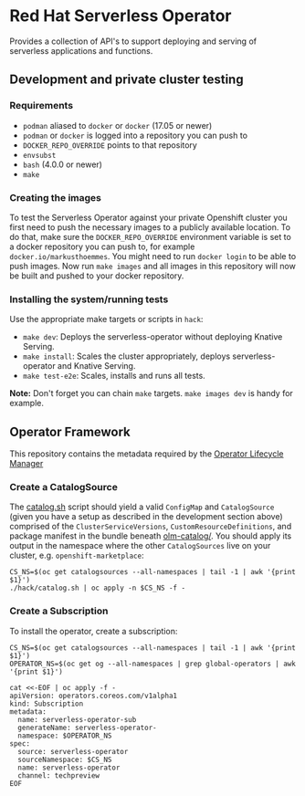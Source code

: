 # Red Hat Serverless Operator

Provides a collection of API's to support deploying and serving of serverless
applications and functions.

## Development and private cluster testing

### Requirements

- `podman` aliased to `docker` or `docker` (17.05 or newer)
- `podman` or `docker` is logged into a repository you can push to
- `DOCKER_REPO_OVERRIDE` points to that repository
- `envsubst`
- `bash` (4.0.0 or newer)
- `make`

### Creating the images

To test the Serverless Operator against your private Openshift cluster you first
need to push the necessary images to a publicly available location. To do that,
make sure the `DOCKER_REPO_OVERRIDE` environment variable is set to a docker
repository you can push to, for example `docker.io/markusthoemmes`. You might
need to run `docker login` to be able to push images. Now run
`make images` and all images in this repository will now be built and
pushed to your docker repository.

### Installing the system/running tests

Use the appropriate make targets or scripts in `hack`:

- `make dev`: Deploys the serverless-operator without deploying Knative Serving.
- `make install`: Scales the cluster appropriately, deploys serverless-operator
  and Knative Serving.
- `make test-e2e`: Scales, installs and runs all tests.

**Note:** Don't forget you can chain `make` targets. `make images dev` is handy
for example.

## Operator Framework

This repository contains the metadata required by the
[Operator Lifecycle Manager](https://github.com/operator-framework/operator-lifecycle-manager)

### Create a CatalogSource

The [catalog.sh](hack/catalog.sh) script should yield a valid `ConfigMap` and
`CatalogSource` (given you have a setup as described in the development section
above) comprised of the `ClusterServiceVersions`, `CustomResourceDefinitions`,
and package manifest in the bundle beneath [olm-catalog/](olm-catalog/). You
should apply its output in the namespace where the other `CatalogSources` live
on your cluster, e.g. `openshift-marketplace`:

```
CS_NS=$(oc get catalogsources --all-namespaces | tail -1 | awk '{print $1}')
./hack/catalog.sh | oc apply -n $CS_NS -f -
```

### Create a Subscription

To install the operator, create a subscription:

```
CS_NS=$(oc get catalogsources --all-namespaces | tail -1 | awk '{print $1}')
OPERATOR_NS=$(oc get og --all-namespaces | grep global-operators | awk '{print $1}')

cat <<-EOF | oc apply -f -
apiVersion: operators.coreos.com/v1alpha1
kind: Subscription
metadata:
  name: serverless-operator-sub
  generateName: serverless-operator-
  namespace: $OPERATOR_NS
spec:
  source: serverless-operator
  sourceNamespace: $CS_NS
  name: serverless-operator
  channel: techpreview
EOF
```